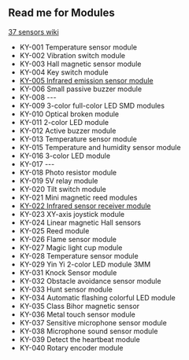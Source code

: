 ## Read me for Modules
[37 sensors wiki](https://tkkrlab.nl/wiki/Arduino_37_sensors)

* KY-001 Temperature sensor module
* KY-002 Vibration switch module
* KY-003 Hall magnetic sensor module
* KY-004 Key switch module
* [KY-005 Infrared emission sensor module](https://tkkrlab.nl/wiki/Arduino_KY-005_Infrared_emission_sensor_module)
* KY-006 Small passive buzzer module
* KY-008 ---
* KY-009 3-color full-color LED SMD modules
* KY-010 Optical broken module
* KY-011 2-color LED module
* KY-012 Active buzzer module
* KY-013 Temperature sensor module
* KY-015 Temperature and humidity sensor module
* KY-016 3-color LED module
* KY-017 ---
* KY-018 Photo resistor module
* KY-019 5V relay module
* KY-020 Tilt switch module
* KY-021 Mini magnetic reed modules
* [KY-022 Infrared sensor receiver module](https://tkkrlab.nl/wiki/Arduino_KY-022_Infrared_sensor_receiver_module)
* KY-023 XY-axis joystick module
* KY-024 Linear magnetic Hall sensors
* KY-025 Reed module
* KY-026 Flame sensor module
* KY-027 Magic light cup module
* KY-028 Temperature sensor module
* KY-029 Yin Yi 2-color LED module 3MM
* KY-031 Knock Sensor module
* KY-032 Obstacle avoidance sensor module
* KY-033 Hunt sensor module
* KY-034 Automatic flashing colorful LED module
* KY-035 Class Bihor magnetic sensor
* KY-036 Metal touch sensor module
* KY-037 Sensitive microphone sensor module
* KY-038 Microphone sound sensor module
* KY-039 Detect the heartbeat module
* KY-040 Rotary encoder module
